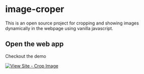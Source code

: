 # image-croper
This is an open source project for cropping and showing images dynamically in the webpage using vanilla javascript.

## Open the web app

Checkout the demo

<div aligin="center">

[![View Site - Crop Image](https://img.shields.io/badge/View_Site-Crop_Image-2ea44f?style=for-the-badge)](https://elasticurl.com)

</div>
